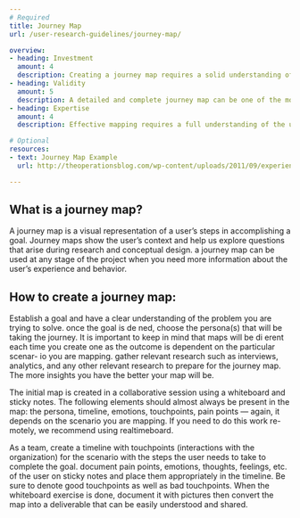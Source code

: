 ```yaml
---
# Required
title: Journey Map
url: /user-research-guidelines/journey-map/

overview: 
- heading: Investment
  amount: 4
  description: Creating a journey map requires a solid understanding of the various touch points an organization has with a user. In addition, the best journey maps are extremely detailed and often provide a visual representation of the journey along with descriptions of the specific activities a user completes.
- heading: Validity
  amount: 5
  description: A detailed and complete journey map can be one of the most powerful tools for understanding a user’s journey.
- heading: Expertise
  amount: 4
  description: Effective mapping requires a full understanding of the user’s journey as well as the ability to extrapolate thoughts and feelings based on individual tasks. Creating the  nal deliverable can be greatly assisted by design software that usually has a bit of a learning curve.

# Optional
resources:
- text: Journey Map Example
  url: http://theoperationsblog.com/wp-content/uploads/2011/09/experiencemap1.pdf

---
```


## What is a journey map?

A journey map is a visual representation of a user’s steps in accomplishing a goal. Journey maps show the user’s context and help us explore questions that arise during research and conceptual design. a journey map can be used at any stage of the project when you need more information about the user’s experience and behavior.

## How to create a journey map:

Establish a goal and have a clear understanding of the problem you are trying to solve. once the goal is de ned, choose the persona(s) that will be taking the journey. It is important to keep in mind that maps will be di erent each time you create one as the outcome is dependent on the particular scenar- io you are mapping. gather relevant research such as interviews, analytics, and any other relevant research to prepare for the journey map. The more insights you have the better your map will be.

The initial map is created in a collaborative session using a whiteboard and sticky notes. The following elements should almost always be present in the map: the persona, timeline, emotions, touchpoints, pain points — again, it depends on the scenario you are mapping. If you need to do this work re- motely, we recommend using realtimeboard.

As a team, create a timeline with touchpoints (interactions with the organization) for the scenario with the steps the user needs to take to complete the goal. document pain points, emotions, thoughts, feelings, etc. of the user on sticky notes and place them appropriately in the timeline. Be sure to denote good touchpoints as well as bad touchpoints. When the whiteboard exercise is done, document it with pictures then convert the map into a deliverable that can be easily understood and shared.